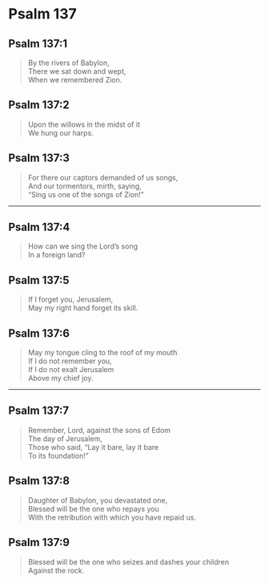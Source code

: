 # Psalm 137

## Psalm 137:1

> By the rivers of Babylon,  
> There we sat down and wept,  
> When we remembered Zion.

## Psalm 137:2

> Upon the willows in the midst of it  
> We hung our harps.

## Psalm 137:3

> For there our captors demanded of us songs,  
> And our tormentors, mirth, saying,  
> “Sing us one of the songs of Zion!”

---

## Psalm 137:4

> How can we sing the Lord’s song  
> In a foreign land?

## Psalm 137:5

> If I forget you, Jerusalem,  
> May my right hand forget its skill.

## Psalm 137:6

> May my tongue cling to the roof of my mouth  
> If I do not remember you,  
> If I do not exalt Jerusalem  
> Above my chief joy.

---

## Psalm 137:7

> Remember, Lord, against the sons of Edom  
> The day of Jerusalem,  
> Those who said, “Lay it bare, lay it bare  
> To its foundation!”

## Psalm 137:8

> Daughter of Babylon, you devastated one,  
> Blessed will be the one who repays you  
> With the retribution with which you have repaid us.

## Psalm 137:9

> Blessed will be the one who seizes and dashes your children  
> Against the rock.

